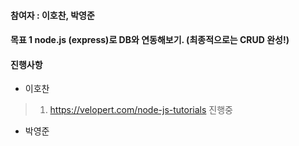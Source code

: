 #### 참여자 : 이호찬, 박영준
#### 목표 1 node.js (express)로 DB와 연동해보기. (최종적으로는 CRUD 완성!)

#### 진행사항

* 이호찬
> 1. https://velopert.com/node-js-tutorials 진행중

* 박영준
